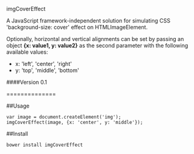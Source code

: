 imgCoverEffect

A JavaScript framework-independent solution for simulating CSS 'background-size: cover' effect on HTMLImageElement.

Optionally, horizontal and vertical alignments can be set by passing an object **{x: value1, y: value2}** as the second parameter with the following available values:

- x: 'left', 'center', 'right'
- y: 'top', 'middle', 'bottom'

####Version 0.1

==============

##Usage
```
var image = document.createElement('img');
imgCoverEffect(image, {x: 'center', y: 'middle'});
```

##Install
```
bower install imgCoverEffect
```
